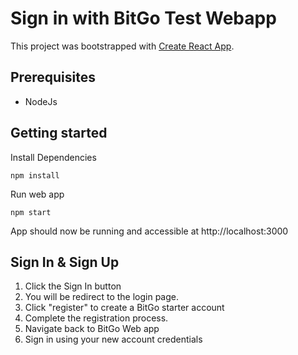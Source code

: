 # Sign in with BitGo Test Webapp

This project was bootstrapped with [Create React App](https://github.com/facebook/create-react-app).


## Prerequisites
- NodeJs

## Getting started
Install Dependencies

`npm install`

Run web app

`npm start`

App should now be running and accessible at http://localhost:3000

## Sign In & Sign Up
1. Click the Sign In button
2. You will be redirect to the login page.
3. Click "register" to create a BitGo starter account
4. Complete the registration process.
5. Navigate back to BitGo Web app
6. Sign in using your new account credentials

